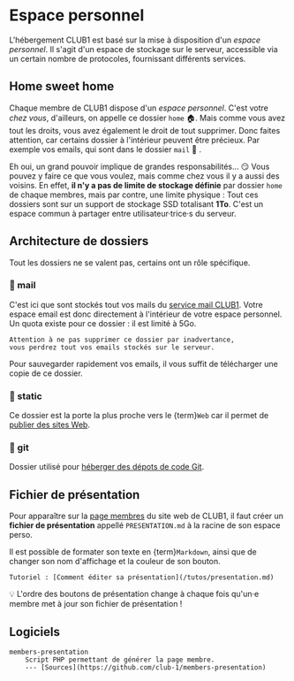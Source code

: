 Espace personnel
================

L'hébergement CLUB1 est basé sur la mise à disposition d'un *espace personnel*.
Il s'agit d'un espace de stockage sur le serveur, accessible via un certain
nombre de protocoles, fournissant différents services.


Home sweet home
---------------

Chaque membre de CLUB1 dispose d'un *espace personnel*.
C'est votre *chez vous*, d'ailleurs, on appelle ce dossier `home` 🏠.
Mais comme vous avez tout les droits, vous avez également le droit de tout supprimer.
Donc faites attention, car certains dossier à l'intérieur peuvent être précieux.
Par exemple vos emails, qui sont dans le dossier `mail` 🤯 .

Eh oui, un grand pouvoir implique de grandes responsabilités... 😏
Vous pouvez y faire ce que vous voulez, mais comme chez vous il y a aussi des voisins.
En effet, **il n'y a pas de limite de stockage définie** par dossier `home` de chaque membres,
mais par contre, une limite physique :
Tout ces dossiers sont sur un support de stockage SSD totalisant **1To**.
C'est un espace commun à partager entre utilisateur&middot;trice&middot;s du serveur.


Architecture de dossiers
------------------------

Tout les dossiers ne se valent pas, certains ont un rôle spécifique.

### 📁 mail

C'est ici que sont stockés tout vos mails du [service mail CLUB1](/services/email.md).
Votre espace email est donc directement à l'intérieur de votre espace personnel.
Un quota existe pour ce dossier : il est limité à 5Go.

```{danger}
Attention à ne pas supprimer ce dossier par inadvertance,
vous perdrez tout vos emails stockés sur le serveur.
```

Pour sauvegarder rapidement vos emails,
il vous suffit de télécharger une copie de ce dossier.

### 📁 static

Ce dossier est la porte la plus proche vers le {term}`Web`
car il permet de [publier des sites Web](../services/web.md#dossier-static).

### 📁 git

Dossier utilisé pour [héberger des dépots de code Git](/services/git.md).



Fichier de présentation
-----------------------

Pour apparaître sur la [page membres](https://club1.fr/membres) du site web de CLUB1,
il faut créer un **fichier de présentation** appellé `PRESENTATION.md` à la racine de son espace perso.

Il est possible de formater son texte en {term}`Markdown`,
ainsi que de changer son nom d'affichage et la couleur de son bouton.

```{admonition} Voir aussi
Tutoriel : [Comment éditer sa présentation](/tutos/presentation.md)
```

💡 L'ordre des boutons de présentation change à chaque fois qu'un&middot;e membre met à jour
son fichier de présentation !

Logiciels
---------

```{glossary}
members-presentation
    Script PHP permettant de générer la page membre.
    --- [Sources](https://github.com/club-1/members-presentation)

```
